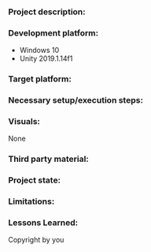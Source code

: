 ### Project description:


### Development platform:
+ Windows 10
+ Unity 2019.1.14f1

### Target platform:

### Necessary setup/execution steps:

### Visuals:
None

### Third party material:

### Project state:

### Limitations:

### Lessons Learned:

Copyright by you
